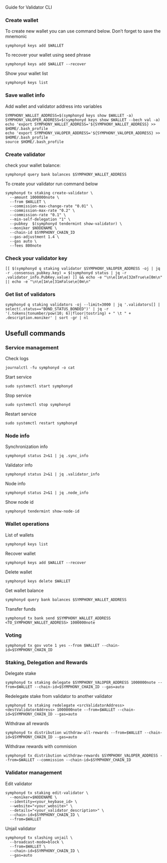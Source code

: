 Guide for Validator CLI

### Create wallet
To create new wallet you can use command below. Don’t forget to save the mnemonic
```
symphonyd keys add $WALLET
```

To recover your wallet using seed phrase
```
symphonyd keys add $WALLET --recover
```

Show your wallet list
```
symphonyd keys list
```

### Save wallet info
Add wallet and validator address into variables 
```
SYMPHONY_WALLET_ADDRESS=$(symphonyd keys show $WALLET -a)
SYMPHONY_VALOPER_ADDRESS=$(symphonyd keys show $WALLET --bech val -a)
echo 'export SYMPHONY_WALLET_ADDRESS='${SYMPHONY_WALLET_ADDRESS} >> $HOME/.bash_profile
echo 'export SYMPHONY_VALOPER_ADDRESS='${SYMPHONY_VALOPER_ADDRESS} >> $HOME/.bash_profile
source $HOME/.bash_profile
```

### Create validator

check your wallet balance:
```
symphonyd query bank balances $SYMPHONY_WALLET_ADDRESS
```
To create your validator run command below
```
symphonyd tx staking create-validator \
  --amount 1000000note \
  --from $WALLET \
  --commission-max-change-rate "0.01" \
  --commission-max-rate "0.2" \
  --commission-rate "0.1" \
  --min-self-delegation "1" \
  --pubkey  $(symphonyd tendermint show-validator) \
  --moniker $NODENAME \
  --chain-id $SYMPHONY_CHAIN_ID
  --gas-adjustment 1.4 \
  --gas auto \
  --fees 800note
```

### Check your validator key
```
[[ $(symphonyd q staking validator $SYMPHONY_VALOPER_ADDRESS -oj | jq -r .consensus_pubkey.key) = $(symphonyd status | jq -r .validator_info.PubKey.value) ]] && echo -e "\n\e[1m\e[32mTrue\e[0m\n" || echo -e "\n\e[1m\e[31mFalse\e[0m\n"
```

### Get list of validators
```
symphonyd q staking validators -oj --limit=3000 | jq '.validators[] | select(.status=="BOND_STATUS_BONDED")' | jq -r '(.tokens|tonumber/pow(10; 6)|floor|tostring) + " \t " + .description.moniker' | sort -gr | nl
```

## Usefull commands
### Service management
Check logs
```
journalctl -fu symphonyd -o cat
```

Start service
```
sudo systemctl start symphonyd
```

Stop service
```
sudo systemctl stop symphonyd
```

Restart service
```
sudo systemctl restart symphonyd
```

### Node info
Synchronization info
```
symphonyd status 2>&1 | jq .sync_info
```

Validator info
```
symphonyd status 2>&1 | jq .validator_info
```

Node info
```
symphonyd status 2>&1 | jq .node_info
```

Show node id
```
symphonyd tendermint show-node-id
```

### Wallet operations
List of wallets
```
symphonyd keys list
```

Recover wallet
```
symphonyd keys add $WALLET --recover
```

Delete wallet
```
symphonyd keys delete $WALLET
```

Get wallet balance
```
symphonyd query bank balances $SYMPHONY_WALLET_ADDRESS
```

Transfer funds
```
symphonyd tx bank send $SYMPHONY_WALLET_ADDRESS <TO_SYMPHONY_WALLET_ADDRESS> 1000000note
```

### Voting
```
symphonyd tx gov vote 1 yes --from $WALLET --chain-id=$SYMPHONY_CHAIN_ID
```

### Staking, Delegation and Rewards
Delegate stake
```
symphonyd tx staking delegate $SYMPHONY_VALOPER_ADDRESS 1000000note --from=$WALLET --chain-id=$SYMPHONY_CHAIN_ID --gas=auto
```

Redelegate stake from validator to another validator
```
symphonyd tx staking redelegate <srcValidatorAddress> <destValidatorAddress> 1000000note --from=$WALLET --chain-id=$SYMPHONY_CHAIN_ID --gas=auto
```

Withdraw all rewards
```
symphonyd tx distribution withdraw-all-rewards --from=$WALLET --chain-id=$SYMPHONY_CHAIN_ID --gas=auto
```

Withdraw rewards with commision
```
symphonyd tx distribution withdraw-rewards $SYMPHONY_VALOPER_ADDRESS --from=$WALLET --commission --chain-id=$SYMPHONY_CHAIN_ID
```

### Validator management
Edit validator
```
symphonyd tx staking edit-validator \
  --moniker=$NODENAME \
  --identity=<your_keybase_id> \
  --website="<your_website>" \
  --details="<your_validator_description>" \
  --chain-id=$SYMPHONY_CHAIN_ID \
  --from=$WALLET
```

Unjail validator
```
symphonyd tx slashing unjail \
  --broadcast-mode=block \
  --from=$WALLET \
  --chain-id=$SYMPHONY_CHAIN_ID \
  --gas=auto
```
